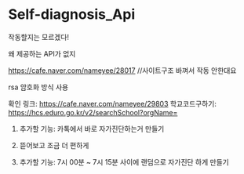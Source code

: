 # Self-diagnosis_Api
작동할지는 모르겠다!

왜 제공하는 API가 없지

https://cafe.naver.com/nameyee/28017 //사이트구조 바껴서 작동 안한대요

rsa 암호화 방식 사용


확인 링크: https://cafe.naver.com/nameyee/29803
학교코드구하기: https://hcs.eduro.go.kr/v2/searchSchool?orgName=

1. 추가할 기능: 카톡에서 바로 자가진단하는거 만들기
2. 뜯어보고 조금 더 편하게 

3. 추가할 기능: 7시 00분 ~ 7시 15분 사이에 랜덤으로 자가진단 하게 만들기
